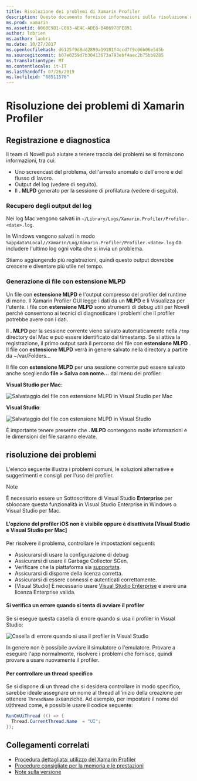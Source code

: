 ```yaml
---
title: Risoluzione dei problemi di Xamarin Profiler
description: Questo documento fornisce informazioni sulla risoluzione dei problemi relativi alla Xamarin Profiler. Vengono descritti i problemi relativi alla registrazione e alla diagnostica, all'IDE e ad altri argomenti.
ms.prod: xamarin
ms.assetid: 0060E9D1-C003-4E4C-ADE8-B406978FE891
author: lobrien
ms.author: laobri
ms.date: 10/27/2017
ms.openlocfilehash: d6125f9d8dd2899a19181f4ccd7f9c06b06e5d5b
ms.sourcegitcommit: b07e0259d7b30413673a793ebf4aec2b75bb9285
ms.translationtype: MT
ms.contentlocale: it-IT
ms.lasthandoff: 07/26/2019
ms.locfileid: "68511576"
---
```

# <a name="xamarin-profiler-troubleshooting"></a>Risoluzione dei problemi di Xamarin Profiler

## <a name="logging-and-diagnostics"></a>Registrazione e diagnostica

Il team di Novell può aiutare a tenere traccia dei problemi se si forniscono informazioni, tra cui:

- Uno screencast del problema, dell'arresto anomalo o dell'errore e del flusso di lavoro.
- Output del log (vedere di seguito).
- Il **. MLPD** generato per la sessione di profilatura (vedere di seguito).

### <a name="getting-log-outputs"></a>Recupero degli output del log

Nei log Mac vengono salvati in `~/Library/Logs/Xamarin.Profiler/Profiler.<date>.log`.

In Windows vengono salvati in modo `%appdata%Local//Xamarin/Log/Xamarin.Profiler/Profiler.<date>.log` da includere l'ultimo log ogni volta che si invia un problema.

Stiamo aggiungendo più registrazioni, quindi questo output dovrebbe crescere e diventare più utile nel tempo.

<a name="gen_mlpd" />

### <a name="generating-mlpd-files"></a>Generazione di file con estensione MLPD

Un file con **estensione MLPD** è l'output compresso del profiler del runtime di mono. Il Xamarin Profiler GUI legge i dati da un **MLPD** e li Visualizza per l'utente. i file con **estensione MLPD** sono strumenti di debug utili per Novell perché consentono ai tecnici di diagnosticare i problemi che il profiler potrebbe avere con i dati.

Il **. MLPD** per la sessione corrente viene salvato automaticamente nella `/tmp` directory del Mac e può essere identificato dal timestamp. Se si attiva la registrazione, il primo output sarà il percorso del file con **estensione MLPD** . Il file con **estensione MLPD** verrà in genere salvato nella directory a partire da ~/var/Folders...

Il file con **estensione MLPD** per una sessione corrente può essere salvato anche scegliendo **file > Salva con nome...** dal menu del profiler:

**Visual Studio per Mac**:

![](troubleshooting-images/image17.png "Salvataggio del file con estensione MLPD in Visual Studio per Mac")

**Visual Studio**:

![](troubleshooting-images/image17-vs.png "Salvataggio del file con estensione MLPD in Visual Studio")

È importante tenere presente che **. MLPD** contengono molte informazioni e le dimensioni del file saranno elevate.

## <a name="troubleshooting"></a>risoluzione dei problemi

L'elenco seguente illustra i problemi comuni, le soluzioni alternative e suggerimenti e consigli per l'uso del profiler.

> [!NOTE]
> È necessario essere un Sottoscrittore di Visual Studio **Enterprise** per sbloccare questa funzionalità in Visual Studio Enterprise in Windows o Visual Studio per Mac.

#### <a name="i-cant-see-the-ios-profiler-option-or-it-is-greyed-out-visual-studio-and-visual-studio-for-mac"></a>L'opzione del profiler iOS non è visibile oppure è disattivata [Visual Studio e Visual Studio per Mac]

Per risolvere il problema, controllare le impostazioni seguenti:

- Assicurarsi di usare la configurazione di debug
- Assicurarsi di usare il Garbage Collector SGen.
- Verificare che la piattaforma sia [supportata](~/tools/profiler/index.md#Profiler_Support).
- Assicurarsi di disporre della licenza corretta.
- Assicurarsi di essere connessi e autenticati correttamente.
- [Visual Studio] È necessario usare [Visual Studio Enterprise](https://visualstudio.microsoft.com/vs/enterprise/) e avere una licenza Enterprise valida.

#### <a name="i-get-an-error-when-i-try-to-launch-the-profiler"></a>Si verifica un errore quando si tenta di avviare il profiler

Se si esegue questa casella di errore quando si usa il profiler in Visual Studio:

![](troubleshooting-images/error.png "Casella di errore quando si usa il profiler in Visual Studio")

In genere non è possibile avviare il simulatore o l'emulatore. Provare a eseguire l'app normalmente, risolvere i problemi che fornisce, quindi provare a usare nuovamente il profiler.

#### <a name="to-watch-a-specific-thread"></a>Per controllare un thread specifico

Se si dispone di un thread che si desidera controllare in modo specifico, sarebbe ideale assegnare un nome al thread all'inizio della creazione per ottenere `ThreadName` `0x0`anziché. Ad esempio, per impostare il nome del `UI`thread come, è possibile usare il codice seguente:

```csharp
RunOnUiThread (() => {
  Thread.CurrentThread.Name  = "UI";
});
```

## <a name="related-links"></a>Collegamenti correlati

- [Procedura dettagliata: utilizzo del Xamarin Profiler](~/tools/profiler/index.md)
- [Procedure consigliate per la memoria e le prestazioni](~/cross-platform/deploy-test/memory-perf-best-practices.md)
- [Note sulla versione](https://github.com/xamarin/release-notes-archive/blob/master/release-notes/profiler/preview/index.md)
